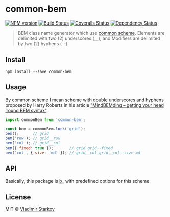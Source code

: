 # common-bem

[![NPM version][npm-image]][npm-url]
[![Build Status][travis-image]][travis-url]
[![Coveralls Status][coveralls-image]][coveralls-url]
[![Dependency Status][depstat-image]][depstat-url]

> BEM class name generator which use [common scheme][mindbemding]. Elements are delimited with two (2) underscores (__), and Modifiers are delimited by two (2) hyphens (--).

## Install

    npm install --save common-bem

## Usage

By common scheme I mean scheme with double underscores and hyphens proposed by Harry Roberts in his article ["MindBEMding – getting your head ’round BEM syntax"][mindbemding].

[mindbemding]: http://csswizardry.com/2013/01/mindbemding-getting-your-head-round-bem-syntax/
[b_]: https://npmjs.org/package/b_

```js
import commonBem from 'common-bem';

const bem = commonBem.lock('grid');
bem();      // grid
bem('row'); // grid__row
bem('col'); // grid__col
bem({ fixed: true });       // grid grid--fixed
bem('col', { size: 'md' }); // grid__col grid__col--size-md
```

## API

Basically, this package is [b_](b_) with predefined options for this scheme.

## License

MIT © [Vladimir Starkov](https://iamstarkov.com)

[npm-url]: https://npmjs.org/package/common-bem
[npm-image]: https://img.shields.io/npm/v/common-bem.svg?style=flat-square

[travis-url]: https://travis-ci.org/iamstarkov/common-bem
[travis-image]: https://img.shields.io/travis/iamstarkov/common-bem.svg?style=flat-square

[coveralls-url]: https://coveralls.io/r/iamstarkov/common-bem
[coveralls-image]: https://img.shields.io/coveralls/iamstarkov/common-bem.svg?style=flat-square

[depstat-url]: https://david-dm.org/iamstarkov/common-bem
[depstat-image]: https://david-dm.org/iamstarkov/common-bem.svg?style=flat-square
